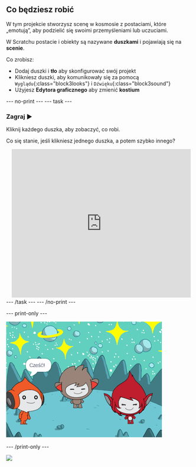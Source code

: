 ## Co będziesz robić

W tym projekcie stworzysz scenę w kosmosie z postaciami, które „emotują”, aby podzielić się swoimi przemyśleniami lub uczuciami.

W Scratchu postacie i obiekty są nazywane **duszkami** i pojawiają się na **scenie**.

Co zrobisz:
+ Dodaj duszki i **tło** aby skonfigurować swój projekt
+ Klikniesz duszki, aby komunikowały się za pomocą `Wyglądu`{:class="block3looks"} i `Dźwięku`{:class="block3sound"}
+ Użyjesz **Edytora graficznego** aby zmienić **kostium**

--- no-print ---
--- task ---
### Zagraj ▶️
<div style="display: flex; flex-wrap: wrap">
<div style="flex-basis: 175px; flex-grow: 1">  
Kliknij każdego duszka, aby zobaczyć, co robi. 

Co się stanie, jeśli klikniesz jednego duszka, a potem szybko innego?
</div>
<div class="scratch-preview" style="margin-left: 15px;">
  <iframe allowtransparency="true" width="485" height="402" src="https://scratch.mit.edu/projects/embed/918120282/?autostart=false" frameborder="0"></iframe>
</div>
</div>
--- /task ---
--- /no-print ---

--- print-only ---

![Ukończony projekt.](images/showcase_static.png)

--- /print-only ---

![](https://code.org/api/hour/begin_raspi_space.png)

